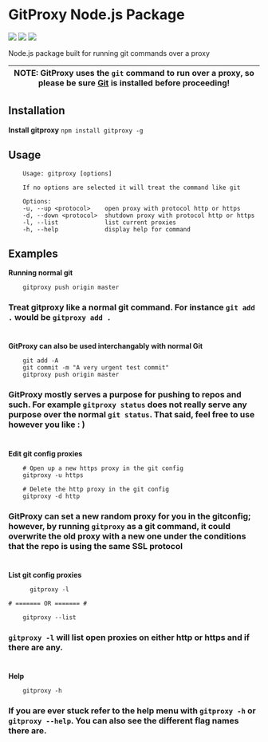 # GitProxy Node.js Package

![](https://img.shields.io/npm/dw/gitproxy?style=for-the-badge)
![](https://img.shields.io/npm/v/gitproxy?style=for-the-badge)
![](https://img.shields.io/github/license/swimauger/gitproxy?style=for-the-badge)

Node.js package built for running git commands over a proxy

| NOTE: GitProxy uses the `git` command to run over a proxy, so please be sure [Git](https://git-scm.com/downloads) is installed before proceeding! |
| :-----------------------------------------------------------------------------------------------------------------------------------------------: |


## Installation

**Install gitproxy**
`npm install gitproxy -g`

## Usage
```
    Usage: gitproxy [options]

    If no options are selected it will treat the command like git

    Options:
    -u, --up <protocol>    open proxy with protocol http or https
    -d, --down <protocol>  shutdown proxy with protocol http or https
    -l, --list             list current proxies
    -h, --help             display help for command
```
## Examples

**Running normal git**
```Shell
    gitproxy push origin master
```
### Treat gitproxy like a normal git command. For instance `git add .` would be `gitproxy add .`

#

**GitProxy can also be used interchangably with normal Git**
```Shell
    git add -A
    git commit -m "A very urgent test commit"
    gitproxy push origin master
```
### GitProxy mostly serves a purpose for pushing to repos and such. For example `gitproxy status` does not really serve any purpose over the normal `git status`. That said, feel free to use however you like : )

#

**Edit git config proxies**
```Shell
    # Open up a new https proxy in the git config
    gitproxy -u https

    # Delete the http proxy in the git config
    gitproxy -d http
```
### GitProxy can set a new random proxy for you in the gitconfig; however, by running `gitproxy` as a git command, it could overwrite the old proxy with a new one under the conditions that the repo is using the same SSL protocol

#

**List git config proxies**
```Shell
      gitproxy -l

# ======= OR ======= #

    gitproxy --list
```
### `gitproxy -l` will list open proxies on either http or https and if there are any.

#

**Help**
```Shell
    gitproxy -h
```
### If you are ever stuck refer to the help menu with `gitproxy -h` or `gitproxy --help`. You can also see the different flag names there are.